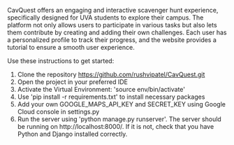 CavQuest offers an engaging and interactive scavenger hunt experience, specifically designed for UVA students to explore their campus. The platform not only allows users to participate in various tasks but also lets them contribute by creating and adding their own challenges. Each user has a personalized profile to track their progress, and the website provides a tutorial to ensure a smooth user experience. 

Use these instructions to get started:

1. Clone the repository
https://github.com/rushvipatel/CavQuest.git
2. Open the project in your preferred IDE
3. Activate the Virtual Environment: 'source env/bin/activate'
3. Use 'pip install -r requirements.txt' to install necessary packages
4. Add your own GOOGLE_MAPS_API_KEY and SECRET_KEY using Google Cloud console in settings.py
5. Run the server using 'python manage.py runserver'. The server should be running on
    http://localhost:8000/. If it is not, check that you have Python and
    Django installed correctly.

